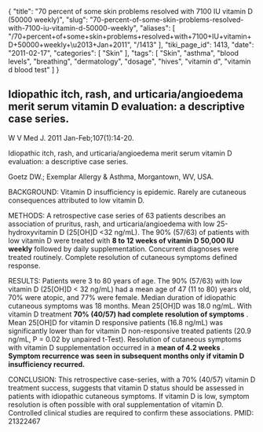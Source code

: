 {
    "title": "70 percent of some skin problems resolved with 7100 IU vitamin D (50000 weekly)",
    "slug": "70-percent-of-some-skin-problems-resolved-with-7100-iu-vitamin-d-50000-weekly",
    "aliases": [
        "/70+percent+of+some+skin+problems+resolved+with+7100+IU+vitamin+D+50000+weekly+\u2013+Jan+2011",
        "/1413"
    ],
    "tiki_page_id": 1413,
    "date": "2011-02-17",
    "categories": [
        "Skin"
    ],
    "tags": [
        "Skin",
        "asthma",
        "blood levels",
        "breathing",
        "dermatology",
        "dosage",
        "hives",
        "vitamin d",
        "vitamin d blood test"
    ]
}


## Idiopathic itch, rash, and urticaria/angioedema merit serum vitamin D evaluation: a descriptive case series.

W V Med J. 2011 Jan-Feb;107(1):14-20.

Idiopathic itch, rash, and urticaria/angioedema merit serum vitamin D evaluation: a descriptive case series.

Goetz DW.; Exemplar Allergy & Asthma, Morgantown, WV, USA.

BACKGROUND: Vitamin D insufficiency is epidemic. Rarely are cutaneous consequences attributed to low vitamin D.

METHODS: A retrospective case series of 63 patients describes an association of pruritus, rash, and urticaria/angioedema with low 25-hydroxyvitamin D (25<span>[OH]</span>D <32 ng/mL). The 90% (57/63) of patients with low vitamin D were treated with  **8 to 12 weeks of vitamin D 50,000 IU weekly**  followed by daily supplementation. Concurrent diagnoses were treated routinely. Complete resolution of cutaneous symptoms defined response.

RESULTS: Patients were 3 to 80 years of age. The 90% (57/63) with low vitamin D (25<span>[OH]</span>D < 32 ng/mL) had a mean age of 47 (11 to 80) years old, 70% were atopic, and 77% were female. Median duration of idiopathic cutaneous symptoms was 18 months. Mean 25<span>[OH]</span>D was 18.0 ng/mL. With vitamin D treatment  **70% (40/57) had complete resolution of symptoms** . Mean 25<span>[OH]</span>D for vitamin D responsive patients (16.8 ng/mL) was significantly lower than for vitamin D non-responsive treated patients (20.9 ng/mL, P = 0.02 by unpaired t-Test). Resolution of cutaneous symptoms with vitamin D supplementation occurred in a  **mean of 4.2 weeks** .  **Symptom recurrence was seen in subsequent months only if vitamin D insufficiency recurred.** 

CONCLUSION: This retrospective case-series, with a 70% (40/57) vitamin D treatment success, suggests that vitamin D status should be assessed in patients with idiopathic cutaneous symptoms. If vitamin D is low, symptom resolution is often possible with oral supplementation of vitamin D. Controlled clinical studies are required to confirm these associations. PMID: 21322467